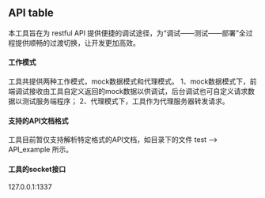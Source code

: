 ## API table
本工具旨在为 restful API 提供便捷的调试途径，为“调试——测试——部署”全过程提供顺畅的过渡切换，让开发更加高效。

#### 工作模式
工具共提供两种工作模式，mock数据模式和代理模式。
1、mock数据模式下，前端调试接收由工具自定义返回的mock数据以供调试，后台调试也可自定义请求数据以测试服务端程序；
2、代理模式下，工具作为代理服务器转发请求。

#### 支持的API文档格式
工具目前暂仅支持解析特定格式的API文档，如目录下的文件 test ——> API_example 所示。

#### 工具的socket接口
127.0.0.1:1337